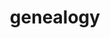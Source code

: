 ---
layout: page
permalink: /assets/pdf/Academic_Genealogy.pdf
title: "genealogy"
nav: true
nav_order: 4
---